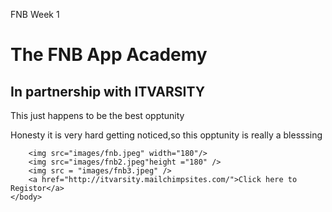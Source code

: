 FNB Week 1

<!DOCTYPE html>
<html>
<head>
    </head>
    <body>
    <h1>The FNB App Academy</h1>
        <H2>In partnership with ITVARSITY</H2>
    <p> This just happens to be the best opptunity </p>
    <p>Honesty it is very hard getting noticed,so this opptunity is really a blesssing</p>
        
        <img src="images/fnb.jpeg" width="180"/>
        <img src="images/fnb2.jpeg"height ="180" />
        <img src = "images/fnb3.jpeg" />
        <a href="http://itvarsity.mailchimpsites.com/">Click here to Registor</a>
    </body>
</html>

